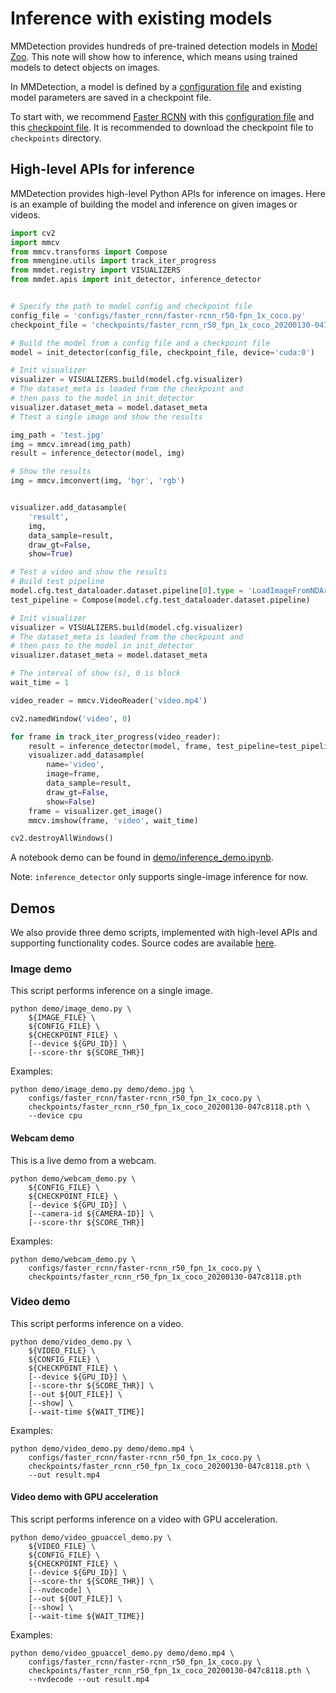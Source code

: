 # Inference with existing models

MMDetection provides hundreds of pre-trained detection models in [Model Zoo](https://mmdetection.readthedocs.io/en/latest/model_zoo.html).
This note will show how to inference, which means using trained models to detect objects on images.

In MMDetection, a model is defined by a [configuration file](config.md) and existing model parameters are saved in a checkpoint file.

To start with, we recommend [Faster RCNN](../../../configs/faster_rcnn) with this [configuration file](../../../configs/faster_rcnn/faster-rcnn_r50_fpn_1x_coco.py) and this [checkpoint file](https://download.openmmlab.com/mmdetection/v2.0/faster_rcnn/faster_rcnn_r50_fpn_1x_coco/faster_rcnn_r50_fpn_1x_coco_20200130-047c8118.pth). It is recommended to download the checkpoint file to `checkpoints` directory.

## High-level APIs for inference

MMDetection provides high-level Python APIs for inference on images. Here is an example of building the model and inference on given images or videos.

```python
import cv2
import mmcv
from mmcv.transforms import Compose
from mmengine.utils import track_iter_progress
from mmdet.registry import VISUALIZERS
from mmdet.apis import init_detector, inference_detector


# Specify the path to model config and checkpoint file
config_file = 'configs/faster_rcnn/faster-rcnn_r50-fpn_1x_coco.py'
checkpoint_file = 'checkpoints/faster_rcnn_r50_fpn_1x_coco_20200130-047c8118.pth'

# Build the model from a config file and a checkpoint file
model = init_detector(config_file, checkpoint_file, device='cuda:0')

# Init visualizer
visualizer = VISUALIZERS.build(model.cfg.visualizer)
# The dataset_meta is loaded from the checkpoint and
# then pass to the model in init_detector
visualizer.dataset_meta = model.dataset_meta
# Ttest a single image and show the results

img_path = 'test.jpg'  
img = mmcv.imread(img_path)
result = inference_detector(model, img)

# Show the results
img = mmcv.imconvert(img, 'bgr', 'rgb')


visualizer.add_datasample(
    'result',
    img,
    data_sample=result,
    draw_gt=False,
    show=True)

# Test a video and show the results
# Build test pipeline
model.cfg.test_dataloader.dataset.pipeline[0].type = 'LoadImageFromNDArray'
test_pipeline = Compose(model.cfg.test_dataloader.dataset.pipeline)

# Init visualizer
visualizer = VISUALIZERS.build(model.cfg.visualizer)
# The dataset_meta is loaded from the checkpoint and
# then pass to the model in init_detector
visualizer.dataset_meta = model.dataset_meta

# The interval of show (s), 0 is block
wait_time = 1

video_reader = mmcv.VideoReader('video.mp4')

cv2.namedWindow('video', 0)

for frame in track_iter_progress(video_reader):
    result = inference_detector(model, frame, test_pipeline=test_pipeline)
    visualizer.add_datasample(
        name='video',
        image=frame,
        data_sample=result,
        draw_gt=False,
        show=False)
    frame = visualizer.get_image()
    mmcv.imshow(frame, 'video', wait_time)

cv2.destroyAllWindows()
```

A notebook demo can be found in [demo/inference_demo.ipynb](../../../demo/inference_demo.ipynb).

Note:  `inference_detector` only supports single-image inference for now.

## Demos

We also provide three demo scripts, implemented with high-level APIs and supporting functionality codes.
Source codes are available [here](../../../demo).

### Image demo

This script performs inference on a single image.

```shell
python demo/image_demo.py \
    ${IMAGE_FILE} \
    ${CONFIG_FILE} \
    ${CHECKPOINT_FILE} \
    [--device ${GPU_ID}] \
    [--score-thr ${SCORE_THR}]
```

Examples:

```shell
python demo/image_demo.py demo/demo.jpg \
    configs/faster_rcnn/faster-rcnn_r50_fpn_1x_coco.py \
    checkpoints/faster_rcnn_r50_fpn_1x_coco_20200130-047c8118.pth \
    --device cpu
```

#### Webcam demo

This is a live demo from a webcam.

```shell
python demo/webcam_demo.py \
    ${CONFIG_FILE} \
    ${CHECKPOINT_FILE} \
    [--device ${GPU_ID}] \
    [--camera-id ${CAMERA-ID}] \
    [--score-thr ${SCORE_THR}]
```

Examples:

```shell
python demo/webcam_demo.py \
    configs/faster_rcnn/faster-rcnn_r50_fpn_1x_coco.py \
    checkpoints/faster_rcnn_r50_fpn_1x_coco_20200130-047c8118.pth
```

### Video demo

This script performs inference on a video.

```shell
python demo/video_demo.py \
    ${VIDEO_FILE} \
    ${CONFIG_FILE} \
    ${CHECKPOINT_FILE} \
    [--device ${GPU_ID}] \
    [--score-thr ${SCORE_THR}] \
    [--out ${OUT_FILE}] \
    [--show] \
    [--wait-time ${WAIT_TIME}]
```

Examples:

```shell
python demo/video_demo.py demo/demo.mp4 \
    configs/faster_rcnn/faster-rcnn_r50_fpn_1x_coco.py \
    checkpoints/faster_rcnn_r50_fpn_1x_coco_20200130-047c8118.pth \
    --out result.mp4
```

#### Video demo with GPU acceleration

This script performs inference on a video with GPU acceleration.

```shell
python demo/video_gpuaccel_demo.py \
    ${VIDEO_FILE} \
    ${CONFIG_FILE} \
    ${CHECKPOINT_FILE} \
    [--device ${GPU_ID}] \
    [--score-thr ${SCORE_THR}] \
    [--nvdecode] \
    [--out ${OUT_FILE}] \
    [--show] \
    [--wait-time ${WAIT_TIME}]
```

Examples:

```shell
python demo/video_gpuaccel_demo.py demo/demo.mp4 \
    configs/faster_rcnn/faster-rcnn_r50_fpn_1x_coco.py \
    checkpoints/faster_rcnn_r50_fpn_1x_coco_20200130-047c8118.pth \
    --nvdecode --out result.mp4
```
